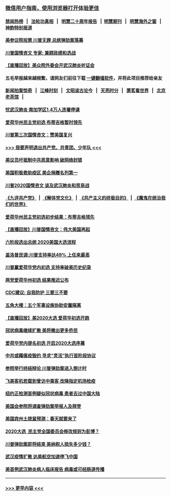 ### [微信用户指南，使用浏览器打开体验更佳](https://github.com/gfw-breaker/banned-news1/blob/master/indexes/wechat-guide.md?t=0)
#### [禁闻热榜](热点新闻.md?t=0)  &nbsp;&nbsp;|&nbsp;&nbsp; [法轮功真相](https://github.com/gfw-breaker/truth/blob/master/README.md?t=0) &nbsp;&nbsp;|&nbsp;&nbsp; [明慧二十周年报告](https://github.com/gfw-breaker/mh-reports/blob/master/README.md?t=0) &nbsp;&nbsp;|&nbsp;&nbsp;[明慧期刊](https://github.com/gfw-breaker/mh-qikan) &nbsp;&nbsp;|&nbsp;&nbsp; [明慧海外之窗](https://github.com/gfw-breaker/mh-news/blob/master/README.md?t=0) &nbsp;&nbsp;|&nbsp;&nbsp; [神韵特别报道](https://github.com/gfw-breaker/mh-news/blob/master/shenyun.md?t=0)
#### [美参议院投票 川普无罪 总统弹劾案落幕](../pages/prog203/a102770339.md?t=02060744) 
#### [川普国情咨文 专家: 兼顾政绩和选战](../pages/prog203/a102770277.md?t=02060744) 
#### [【直播回放】美众院外委会开武汉肺炎听证会](../pages/prog203/a102770210.md?t=02060744) 
#### 五毛举报越来越频繁，请网友们前往下载 [一键翻墙软件](https://github.com/gfw-breaker/ssr-accounts)，并将此项目推荐给亲友
#### [新闻拍案惊奇](https://github.com/gfw-breaker/banned-news1/blob/master/pages/link4.md) &nbsp;&nbsp;|&nbsp;&nbsp; [江峰时刻](https://github.com/gfw-breaker/banned-news1/blob/master/pages/link4.md) &nbsp;&nbsp;|&nbsp;&nbsp; [文昭谈古论今](https://github.com/gfw-breaker/banned-news1/blob/master/pages/link4.md) &nbsp;&nbsp;|&nbsp;&nbsp; [天亮时分](https://github.com/gfw-breaker/banned-news1/blob/master/pages/link4.md) &nbsp;&nbsp;|&nbsp;&nbsp; [萧茗看世界](https://github.com/gfw-breaker/banned-news1/blob/master/pages/link4.md) &nbsp;&nbsp;|&nbsp;&nbsp; [北京老茶馆](https://github.com/gfw-breaker/banned-news1/blob/master/pages/link4.md) &nbsp;&nbsp;|&nbsp;&nbsp; 
#### [忧武汉肺炎 南加学区1.4万人连署停课](../pages/prog203/a102770166.md?t=02060744) 
#### [爱荷华州民主党初选 布蒂吉格暂时领先](../pages/prog203/a102770142.md?t=02060744) 
#### [川普第三次国情咨文：赞美国复兴](../pages/prog203/a102770133.md?t=02060744) 
#### [>>> 我要声明退出共产党、共青团、少年队 <<<](https://github.com/begood0513/goodnews/blob/master/quit/letter.md) 
#### [美议员吁抵制中共恶意影响 破网络封锁](../pages/prog203/a102770069.md?t=02060744) 
#### [美国积极救助疫区 美企捐赠名列第一](../pages/prog203/a102770023.md?t=02060744) 
#### [川普2020国情咨文 谈及武汉肺炎和贸易战](../pages/prog203/a102769813.md?t=02060744) 
#### [《九评共产党》](https://github.com/begood0513/9ping.md/blob/master/README.md) &nbsp;|&nbsp; [《解体党文化》](../../../../jtdwh.md/blob/master/README.md)  &nbsp;|&nbsp; [《共产主义的终极目的》](../../../../gczydzjmd.md/blob/master/README.md) &nbsp;|&nbsp; [《魔鬼在统治我们的世界》](../../../../mgztzwmdsj.md/blob/master/README.md) 
#### [爱荷华州民主党初选初步结果：布蒂吉格领先](../pages/prog203/a102769463.md?t=02060744) 
#### [【直播回放】川普国情咨文：伟大美国再起](../pages/prog203/a102768464.md?t=02060744) 
#### [六阶段选出总统 2020美国大选流程](../pages/prog203/a102769417.md?t=02060744) 
#### [盖洛普民调:川普支持率达49% 上任来最高](../pages/prog203/a102769331.md?t=02060744) 
#### [川普赢爱荷华党内初选 支持率破美历史纪录](../pages/prog203/a102769296.md?t=02060744) 
#### [两党爱荷华州初选 结果推迟公布](../pages/prog203/a102769256.md?t=02060744) 
#### [CDC建议: 自我防护 三要三不要](../pages/prog203/a102769261.md?t=02060744) 
#### [五角大楼：五个军事设施协助安置隔离](../pages/prog203/a102769237.md?t=02060744) 
#### [【直播回放】美2020大选 爱荷华初选开跑](../pages/prog203/a102768484.md?t=02060744) 
#### [冠状病毒继续扩散 美将撤出更多侨民](../pages/prog203/a102768407.md?t=02060744) 
#### [爱荷华党内提名初选 开启2020大选序幕](../pages/prog203/a102768451.md?t=02060744) 
#### [中共或藉瘟疫毁约 寻求“灵活”执行首阶段协议](../pages/prog203/a102768331.md?t=02060744) 
#### [参院举行终结辩论 川普弹劾案进入倒计时](../pages/prog203/a102768276.md?t=02060744) 
#### [飞美客机若载到曾访中乘客 改降指定机场检疫](../pages/prog203/a102767735.md?t=02060744) 
#### [纽约正检测首例疑似冠状病毒 患者去过中国大陆](../pages/prog203/a102767642.md?t=02060744) 
#### [美国会参院将调查弹劾案举报人及拜登](../pages/prog203/a102767546.md?t=02060744) 
#### [美国宾州土拨鼠预测：春天就要来了](../pages/prog203/a102767516.md?t=02060744) 
#### [2020大选  民主党全国委员会修改规则为彭博？](../pages/prog203/a102767512.md?t=02060744) 
#### [川普弹劾案即将结束 美纳税人损失多少钱？](../pages/prog203/a102767453.md?t=02060744) 
#### [武汉疫情扩散 达美航空加速停飞中国](../pages/prog203/a102767103.md?t=02060744) 
#### [美首例武汉肺炎病人临床报告 病毒或可经肠道传播](../pages/prog203/a102766898.md?t=02060744) 

----
#### [ >>> 更早内容 <<< ](../indexes/prog203-earlier.md)
